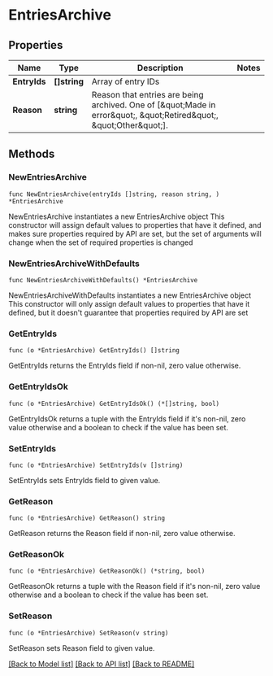 # EntriesArchive

## Properties

Name | Type | Description | Notes
------------ | ------------- | ------------- | -------------
**EntryIds** | **[]string** | Array of entry IDs | 
**Reason** | **string** | Reason that entries are being archived. One of [\&quot;Made in error\&quot;, \&quot;Retired\&quot;, \&quot;Other\&quot;].  | 

## Methods

### NewEntriesArchive

`func NewEntriesArchive(entryIds []string, reason string, ) *EntriesArchive`

NewEntriesArchive instantiates a new EntriesArchive object
This constructor will assign default values to properties that have it defined,
and makes sure properties required by API are set, but the set of arguments
will change when the set of required properties is changed

### NewEntriesArchiveWithDefaults

`func NewEntriesArchiveWithDefaults() *EntriesArchive`

NewEntriesArchiveWithDefaults instantiates a new EntriesArchive object
This constructor will only assign default values to properties that have it defined,
but it doesn't guarantee that properties required by API are set

### GetEntryIds

`func (o *EntriesArchive) GetEntryIds() []string`

GetEntryIds returns the EntryIds field if non-nil, zero value otherwise.

### GetEntryIdsOk

`func (o *EntriesArchive) GetEntryIdsOk() (*[]string, bool)`

GetEntryIdsOk returns a tuple with the EntryIds field if it's non-nil, zero value otherwise
and a boolean to check if the value has been set.

### SetEntryIds

`func (o *EntriesArchive) SetEntryIds(v []string)`

SetEntryIds sets EntryIds field to given value.


### GetReason

`func (o *EntriesArchive) GetReason() string`

GetReason returns the Reason field if non-nil, zero value otherwise.

### GetReasonOk

`func (o *EntriesArchive) GetReasonOk() (*string, bool)`

GetReasonOk returns a tuple with the Reason field if it's non-nil, zero value otherwise
and a boolean to check if the value has been set.

### SetReason

`func (o *EntriesArchive) SetReason(v string)`

SetReason sets Reason field to given value.



[[Back to Model list]](../README.md#documentation-for-models) [[Back to API list]](../README.md#documentation-for-api-endpoints) [[Back to README]](../README.md)


